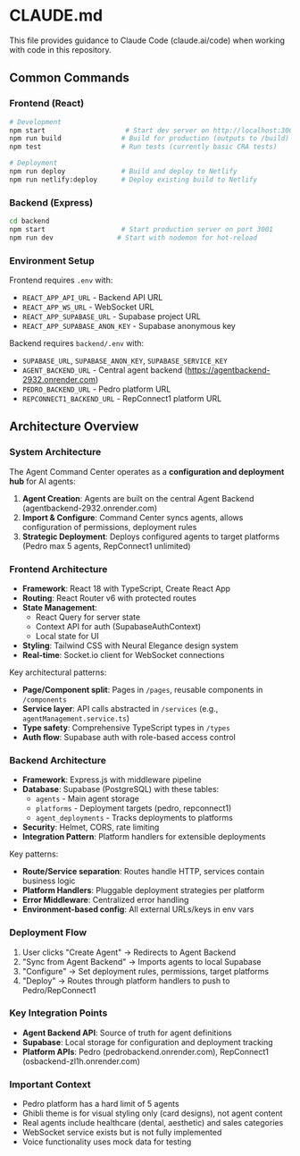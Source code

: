 # CLAUDE.md

This file provides guidance to Claude Code (claude.ai/code) when working with code in this repository.

## Common Commands

### Frontend (React)
```bash
# Development
npm start                    # Start dev server on http://localhost:3000
npm run build               # Build for production (outputs to /build)
npm test                    # Run tests (currently basic CRA tests)

# Deployment
npm run deploy              # Build and deploy to Netlify
npm run netlify:deploy      # Deploy existing build to Netlify
```

### Backend (Express)
```bash
cd backend
npm start                   # Start production server on port 3001
npm run dev                # Start with nodemon for hot-reload
```

### Environment Setup
Frontend requires `.env` with:
- `REACT_APP_API_URL` - Backend API URL
- `REACT_APP_WS_URL` - WebSocket URL
- `REACT_APP_SUPABASE_URL` - Supabase project URL
- `REACT_APP_SUPABASE_ANON_KEY` - Supabase anonymous key

Backend requires `backend/.env` with:
- `SUPABASE_URL`, `SUPABASE_ANON_KEY`, `SUPABASE_SERVICE_KEY`
- `AGENT_BACKEND_URL` - Central agent backend (https://agentbackend-2932.onrender.com)
- `PEDRO_BACKEND_URL` - Pedro platform URL
- `REPCONNECT1_BACKEND_URL` - RepConnect1 platform URL

## Architecture Overview

### System Architecture
The Agent Command Center operates as a **configuration and deployment hub** for AI agents:

1. **Agent Creation**: Agents are built on the central Agent Backend (agentbackend-2932.onrender.com)
2. **Import & Configure**: Command Center syncs agents, allows configuration of permissions, deployment rules
3. **Strategic Deployment**: Deploys configured agents to target platforms (Pedro max 5 agents, RepConnect1 unlimited)

### Frontend Architecture
- **Framework**: React 18 with TypeScript, Create React App
- **Routing**: React Router v6 with protected routes
- **State Management**: 
  - React Query for server state
  - Context API for auth (SupabaseAuthContext)
  - Local state for UI
- **Styling**: Tailwind CSS with Neural Elegance design system
- **Real-time**: Socket.io client for WebSocket connections

Key architectural patterns:
- **Page/Component split**: Pages in `/pages`, reusable components in `/components`
- **Service layer**: API calls abstracted in `/services` (e.g., `agentManagement.service.ts`)
- **Type safety**: Comprehensive TypeScript types in `/types`
- **Auth flow**: Supabase auth with role-based access control

### Backend Architecture
- **Framework**: Express.js with middleware pipeline
- **Database**: Supabase (PostgreSQL) with these tables:
  - `agents` - Main agent storage
  - `platforms` - Deployment targets (pedro, repconnect1)
  - `agent_deployments` - Tracks deployments to platforms
- **Security**: Helmet, CORS, rate limiting
- **Integration Pattern**: Platform handlers for extensible deployments

Key patterns:
- **Route/Service separation**: Routes handle HTTP, services contain business logic
- **Platform Handlers**: Pluggable deployment strategies per platform
- **Error Middleware**: Centralized error handling
- **Environment-based config**: All external URLs/keys in env vars

### Deployment Flow
1. User clicks "Create Agent" → Redirects to Agent Backend
2. "Sync from Agent Backend" → Imports agents to local Supabase
3. "Configure" → Set deployment rules, permissions, target platforms
4. "Deploy" → Routes through platform handlers to push to Pedro/RepConnect1

### Key Integration Points
- **Agent Backend API**: Source of truth for agent definitions
- **Supabase**: Local storage for configuration and deployment tracking
- **Platform APIs**: Pedro (pedrobackend.onrender.com), RepConnect1 (osbackend-zl1h.onrender.com)

### Important Context
- Pedro platform has a hard limit of 5 agents
- Ghibli theme is for visual styling only (card designs), not agent content
- Real agents include healthcare (dental, aesthetic) and sales categories
- WebSocket service exists but is not fully implemented
- Voice functionality uses mock data for testing